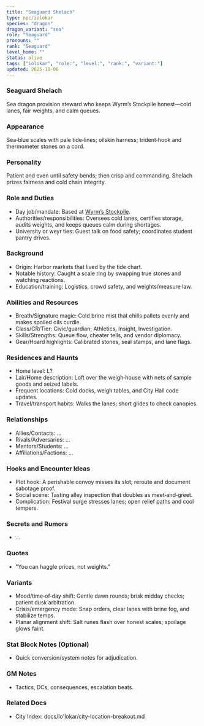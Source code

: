 ```yaml
---
title: "Seaguard Shelach"
type: npc/iolokar
species: "dragon"
dragon_variant: "sea"
role: "Seaguard"
pronouns: ""
rank: "Seaguard"
level_home: ""
status: alive
tags: ["iolokar", "role:", "level:", "rank:", "variant:"]
updated: 2025-10-06
---
```

### Seaguard Shelach

Sea dragon provision steward who keeps Wyrm’s Stockpile honest—cold lanes, fair weights, and calm queues.

### Appearance

Sea‑blue scales with pale tide‑lines; oilskin harness; trident‑hook and thermometer stones on a cord.

### Personality

Patient and even until safety bends; then crisp and commanding. Shelach prizes fairness and cold chain integrity.

### Role and Duties

- Day job/mandate: Based at [Wyrm’s Stockpile](docs/Io'lokar/Locations/wyrms-stockpile.md).
 - Authorities/responsibilities: Oversees cold lanes, certifies storage, audits weights, and keeps queues calm during shortages.
 - University or weyr ties: Guest talk on food safety; coordinates student pantry drives.

### Background

 - Origin: Harbor markets that lived by the tide chart.
 - Notable history: Caught a scale ring by swapping true stones and watching reactions.
 - Education/training: Logistics, crowd safety, and weights/measure law.

### Abilities and Resources

 - Breath/Signature magic: Cold brine mist that chills pallets evenly and makes spoiled oils curdle.
 - Class/CR/Tier: Civic/guardian; Athletics, Insight, Investigation.
 - Skills/Strengths: Queue flow, cheater tells, and vendor diplomacy.
 - Gear/Hoard highlights: Calibrated stones, seal stamps, and lane flags.

### Residences and Haunts

- Home level: L?
 - Lair/Home description: Loft over the weigh‑house with nets of sample goods and seized labels.
 - Frequent locations: Cold docks, weigh tables, and City Hall code updates.
 - Travel/transport habits: Walks the lanes; short glides to check canopies.

### Relationships

- Allies/Contacts: ...
- Rivals/Adversaries: ...
- Mentors/Students: ...
- Affiliations/Factions: ...

### Hooks and Encounter Ideas

- Plot hook: A perishable convoy misses its slot; reroute and document sabotage proof.
- Social scene: Tasting alley inspection that doubles as meet‑and‑greet.
- Complication: Festival surge stresses lanes; open relief paths and cool tempers.

### Secrets and Rumors

- ...

### Quotes

- "You can haggle prices, not weights."

### Variants

- Mood/time‑of‑day shift: Gentle dawn rounds; brisk midday checks; patient dusk arbitration.
- Crisis/emergency mode: Snap orders, clear lanes with brine fog, and stabilize temps.
- Planar alignment shift: Salt runes flash over honest scales; spoilage glows faint.

### Stat Block Notes (Optional)

- Quick conversion/system notes for adjudication.

### GM Notes

- Tactics, DCs, consequences, escalation beats.

### Related Docs

- City Index: docs/Io'lokar/city-location-breakout.md
